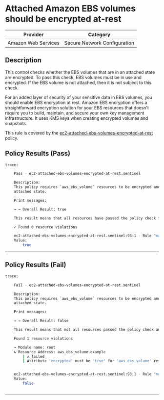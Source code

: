 # Attached Amazon EBS volumes should be encrypted at-rest

| Provider            |           Category           |
|---------------------| ---------------------------- |
| Amazon Web Services | Secure Network Configuration |

## Description

This control checks whether the EBS volumes that are in an attached state are encrypted. To pass this check, EBS volumes must be in use and encrypted. If the EBS volume is not attached, then it is not subject to this check.

For an added layer of security of your sensitive data in EBS volumes, you should enable EBS encryption at rest. Amazon EBS encryption offers a straightforward encryption solution for your EBS resources that doesn't require you to build, maintain, and secure your own key management infrastructure. It uses KMS keys when creating encrypted volumes and snapshots.

This rule is covered by the [ec2-attached-ebs-volumes-encrypted-at-rest](../../policies/ec2-attached-ebs-volumes-encrypted-at-rest.sentinel) policy.

## Policy Results (Pass)
```bash
trace:

    Pass - ec2-attached-ebs-volumes-encrypted-at-rest.sentinel

    Description:
    This policy requires `aws_ebs_volume` resources to be encrypted and in
    attached state.

    Print messages:

    → → Overall Result: true

    This result means that all resources have passed the policy check for the policy ec2-attached-ebs-volumes-encrypted-at-rest.

    ✓ Found 0 resource violations

    ec2-attached-ebs-volumes-encrypted-at-rest.sentinel:93:1 - Rule "main"
    Value:
        true

```

---

## Policy Results (Fail)
```bash
trace:

    Fail - ec2-attached-ebs-volumes-encrypted-at-rest.sentinel

    Description:
    This policy requires `aws_ebs_volume` resources to be encrypted and in
    attached state.

    Print messages:

    → → Overall Result: false

    This result means that not all resources passed the policy check and the protected behavior is not allowed for the policy ec2-attached-ebs-volumes-encrypted-at-rest.

    Found 1 resource violations

    → Module name: root
    ↳ Resource Address: aws_ebs_volume.example
        | ✗ failed
        | Attribute 'encrypted' must be 'true' for 'aws_ebs_volume' resources and should be attached. Refer to https://docs.aws.amazon.com/securityhub/latest/userguide/ec2-controls.html#ec2-3 for more details.


    ec2-attached-ebs-volumes-encrypted-at-rest.sentinel:93:1 - Rule "main"
    Value:
        false
        
```
---